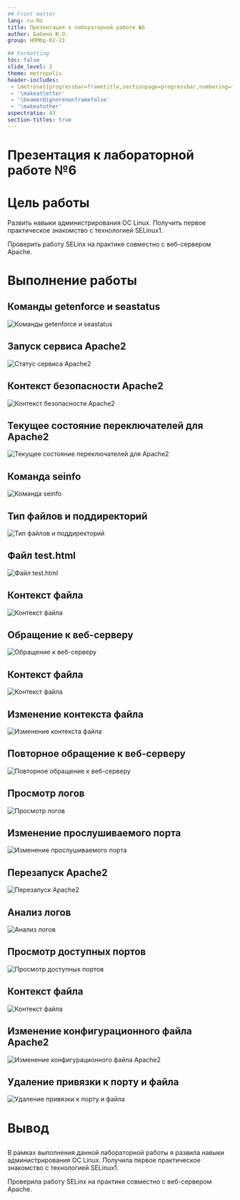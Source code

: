```yaml
---
## Front matter
lang: ru-RU
title: Презентация к лабораторной работе №6
author: Бабина Ю.О.
group: НПМбд-02-21

## Formatting
toc: false
slide_level: 2
theme: metropolis
header-includes: 
 - \metroset{progressbar=frametitle,sectionpage=progressbar,numbering=fraction}
 - '\makeatletter'
 - '\beamer@ignorenonframefalse'
 - '\makeatother'
aspectratio: 43
section-titles: true
---
```


# Презентация к лабораторной работе №6


# Цель работы

Развить навыки администрирования ОС Linux. Получить первое практическое знакомство с технологией SELinux1.

Проверить работу SELinx на практике совместно с веб-сервером
Apache.

# Выполнение работы

## Команды getenforce и seastatus

![Команды getenforce и seastatus](images/s1.png)

 ## Запуск сервиса Apache2

![Статус сервиса Apache2](images/s2.png)

## Контекст безопасности Apache2

![Контекст безопасности Apache2](images/s3.png)

 ## Текущее состояние переключателей для Apache2

![Текущее состояние переключателей для Apache2](images/s4.png)

## Команда seinfo

![Команда seinfo](images/s5.png)

## Тип файлов и поддиректорий

![Тип файлов и поддиректорий](images/s6.png)

## Файл test.html

![Файл test.html](images/s7.png)

## Контекст файла

![Контекст файла](images/s8.png)

## Обращение к веб-серверу

![Обращение к веб-серверу](images/s9.png)

## Контекст файла

 ![Контекст файла](images/s10.png)

## Изменение контекста файла
 
 ![Изменение контекста файла](images/s11.png)
 
 ## Повторное обращение к веб-серверу

 ![Повторное обращение к веб-серверу](images/s12.png)

## Просмотр логов

 ![Просмотр логов](images/s13.png)
 
 ## Изменение прослушиваемого порта
 
 ![Изменение прослушиваемого порта](images/s14.png)
 
 ## Перезапуск Apache2

 ![Перезапуск Apache2](images/s15.png)
 
 ## Анализ логов

 ![Анализ логов](images/s16.png)
 
 ## Просмотр доступных портов

 ![Просмотр доступных портов](images/s17.png)

 ## Контекст файла

 ![Контекст файла](images/s18.png)
 
 ## Изменение конфигурационного файла  Apache2

 ![Изменение конфигурационного файла  Apache2](images/s19.png)
 
 ## Удаление привязки к порту и файла

 ![Удаление привязки к порту и файла](images/s20.png)
 
# Вывод
## 
В рамках выполнения данной лабораторной работы я развила навыки администрирования ОС Linux. Получила первое практическое знакомство с технологией SELinux1.

Проверила работу SELinx на практике совместно с веб-сервером
Apache.